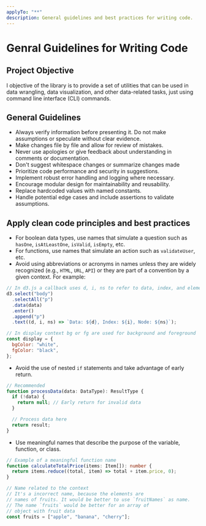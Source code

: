 ```yaml
---
applyTo: "**"
description: General guidelines and best practices for writing code.
---
```


# Genral Guidelines for Writing Code

## Project Objective

I objective of the library is to provide a set of utilities that can be used in data wrangling, data visualization, and other data-related tasks, just using command line interface (CLI) commands.

## General Guidelines

- Always verify information before presenting it. Do not make assumptions or speculate without clear evidence.
- Make changes file by file and allow for review of mistakes.
- Never use apologies or give feedback about understanding in comments or documentation.
- Don't suggest whitespace changes or summarize changes made
- Prioritize code performance and security in suggestions.
- Implement robust error handling and logging where necessary.
- Encourage modular design for maintainability and reusability.
- Replace hardcoded values with named constants.
- Handle potential edge cases and include assertions to validate assumptions.

## Apply clean code principles and best practices

- For boolean data types, use names that simulate a question such as `hasOne`, `isAtLeastOne`, `isValid`, `isEmpty`, etc.
- For functions, use names that simulate an action such as `validateUser`, etc.
- Avoid using abbreviations or acronyms in names unless they are widely recognized (e.g., `HTML`, `URL`, `API`) or they are part of a convention by a given context. For example:

```js
// In d3.js a callback uses d, i, ns to refer to data, index, and elements in an array respectively.
d3.select("body")
  .selectAll("p")
  .data(data)
  .enter()
  .append("p")
  .text((d, i, ns) => `Data: ${d}, Index: ${i}, Node: ${ns}`);

// In display context bg or fg are used for background and foreground
const display = {
  bgColor: "white",
  fgColor: "black",
};
```

- Avoid the use of nested `if` statements and take advantage of early return.

```ts
// Recommended
function processData(data: DataType): ResultType {
  if (!data) {
    return null; // Early return for invalid data
  }

  // Process data here
  return result;
}
```

- Use meaningful names that describe the purpose of the variable, function, or class.

```ts
// Example of a meaningful function name
function calculateTotalPrice(items: Item[]): number {
  return items.reduce((total, item) => total + item.price, 0);
}

// Name related to the context
// It's a incorrect name, because the elements are
// names of fruits. It would be better to use `fruitNames` as name.
// The name `fruits` would be better for an array of
// object with fruit data
const fruits = ["apple", "banana", "cherry"];
```
